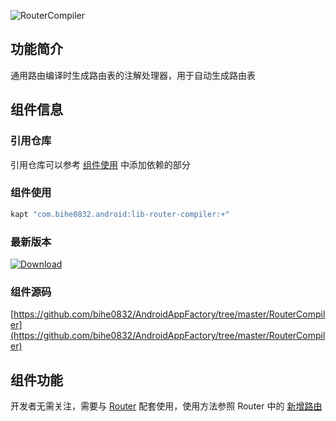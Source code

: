 ![RouterCompiler](https://img.shields.io/badge/AndroidAppFactory-RouterCompiler-brightgreen)
## 功能简介

通用路由编译时生成路由表的注解处理器，用于自动生成路由表

## 组件信息

### 引用仓库

引用仓库可以参考 [组件使用](./../start.md) 中添加依赖的部分

### 组件使用

```groovy
kapt "com.bihe0832.android:lib-router-compiler:+"
```

### 最新版本

[ ![Download](https://api.bintray.com/packages/bihe0832/android/lib-router-compiler/images/download.svg) ](https://bintray.com/bihe0832/android/lib-router-compiler/_latestVersion)


### 组件源码

[https://github.com/bihe0832/AndroidAppFactory/tree/master/RouterCompiler](https://github.com/bihe0832/AndroidAppFactory/tree/master/RouterCompiler)

## 组件功能

开发者无需关注，需要与 [Router](./lib-router.md) 配套使用，使用方法参照 Router 中的 [新增路由](./lib-router.md#新增路由) 